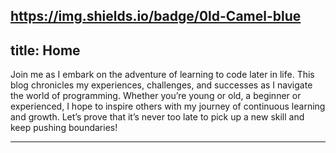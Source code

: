https://img.shields.io/badge/0ld-Camel-blue
---
title: Home
---


Join me as I embark on the adventure of learning to code later in life. This blog chronicles my experiences, challenges, and successes as I navigate the world of programming. Whether you’re young or old, a beginner or experienced, I hope to inspire others with my journey of continuous learning and growth. Let’s prove that it’s never too late to pick up a new skill and keep pushing boundaries!

---

